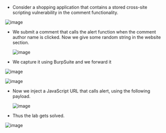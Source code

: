 - Consider a shopping application that contains a stored cross-site scripting vulnerability in the comment functionality.

![image](https://github.com/Akhilkj123/Portswigger/assets/65653010/2a6ce603-5884-435c-86a0-73fb8343f4d0)

- We submit a comment that calls the alert function when the comment author name is clicked. Now we give some random string in the website section.

  ![image](https://github.com/Akhilkj123/Portswigger/assets/65653010/b241562b-2536-4b01-9bf8-049c939ffb0b)

- We capture it using BurpSuite and we forward it

![image](https://github.com/Akhilkj123/Portswigger/assets/65653010/ab84e473-9dc7-4b70-9350-af5f06a55de0)

![image](https://github.com/Akhilkj123/Portswigger/assets/65653010/f70855e4-8412-4700-b1e4-28fabdd08c49)

- Now we  inject a JavaScript URL that calls alert, using the following payload.

  ![image](https://github.com/Akhilkj123/Portswigger/assets/65653010/87656e73-54d5-400e-b7fb-5ebf62324ece)

- Thus the lab gets solved.

![image](https://github.com/Akhilkj123/Portswigger/assets/65653010/91d6ee17-feaf-48ec-af7d-75b011b5a366)






